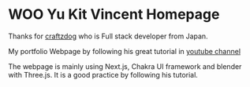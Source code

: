 # WOO Yu Kit Vincent Homepage

Thanks for [craftzdog](https://github.com/craftzdog/craftzdog-homepage) who is Full stack developer from Japan.

My portfolio Webpage by following his great tutorial in [youtube channel](https://www.youtube.com/watch?v=bSMZgXzC9AA)

The webpage is mainly using Next.js, Chakra UI framework and blender with Three.js. It is a good practice by following his tutorial.
